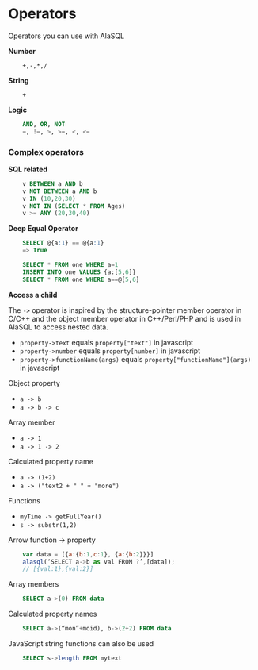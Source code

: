 # Operators

Operators you can use with AlaSQL

**Number**
```
    +,-,*,/
```

**String**
```
    +
```

**Logic**
```sql
    AND, OR, NOT
    =, !=, >, >=, <, <=
```

### Complex operators

**SQL related**

```sql
    v BETWEEN a AND b
    v NOT BETWEEN a AND b
    v IN (10,20,30)
    v NOT IN (SELECT * FROM Ages)
    v >= ANY (20,30,40)
```


**Deep Equal Operator**
```sql
    SELECT @{a:1} == @{a:1}
    => True

    SELECT * FROM one WHERE a=1
    INSERT INTO one VALUES {a:[5,6]}
    SELECT * FROM one WHERE a==@[5,6]
```

**Access a child**

The `->` operator is inspired by the structure-pointer member operator in C/C++ and the object member operator in C++/Perl/PHP and is used in AlaSQL to access nested data.

- `property->text` equals `property["text"]` in javascript 
- `property->number` equals `property[number]` in javascript 
- `property->functionName(args)`  equals `property["functionName"](args)` in javascript


Object property
* `a -> b`
* `a -> b -> c`

Array member
* `a -> 1`
* `a -> 1 -> 2`

Calculated property name
* `a -> (1+2)`
* `a -> ("text2 + " " + "more")`

Functions
* `myTime -> getFullYear()`
* `s -> substr(1,2)`


Arrow function -> property
```js
    var data = [{a:{b:1,c:1}, {a:{b:2}}}]
    alasql(‘SELECT a->b as val FROM ?’,[data]);
    // [{val:1},{val:2}]
```

Array members
```sql
    SELECT a->(0) FROM data
```

Calculated property names
```sql
    SELECT a->(“mon”+moid), b->(2+2) FROM data
```

JavaScript string functions can also be used

```sql
    SELECT s->length FROM mytext
```
